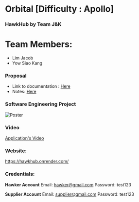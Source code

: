 # Orbital [Difficulty : Apollo]
### HawkHub by Team J&K
# Team Members:
* Lim Jacob
* Yow Siao Kang

### Proposal
* Link to documentation : [Here](https://docs.google.com/document/d/1VQNtV1cnkjwhEdWeBjb4UvMrtX3jeXODyBoprtAoZ4M/edit#)
* Notes: [Here](https://docs.google.com/document/d/1gsoSr1bp8Yv4Kp2hpzH0cBQwGF7ervddp7Yt3JCAKZ0/edit)

### Software Engineering Project
![Poster](./images/Poster.jpg)
### Video
[Application's Video](https://drive.google.com/file/d/1-47e0UwQiMpwt80E0N7EjgsuDeLAsX1Z/view?usp=drive_link)
### Website:
https://hawkhub.onrender.com/ 

### Credentials:
**Hawker Account**
Email: hawker@gmail.com 
Password: test123

**Supplier Account**
Email: supplier@gmail.com
Password: test123
